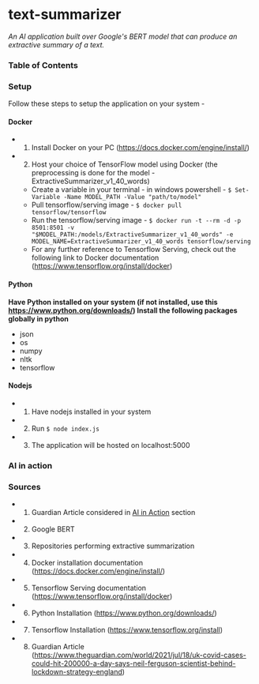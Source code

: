 # text-summarizer
*An AI application built over Google's BERT model that can produce an extractive summary of a text.*

### Table of Contents 


### Setup
Follow these steps to setup the application on your system - 

#### Docker 
* 1) Install Docker on your PC (https://docs.docker.com/engine/install/)
* 2) Host your choice of TensorFlow model using Docker (the preprocessing is done for the model - ExtractiveSummarizer_v1_40_words)
  * Create a variable in your terminal - in windows powershell - ```$ Set-Variable -Name MODEL_PATH -Value "path/to/model"```
  * Pull tensorflow/serving image  - `$ docker pull tensorflow/tensorflow`
  * Run the tensorflow/serving image - `$ docker run -t --rm -d -p 8501:8501 -v   "$MODEL_PATH:/models/ExtractiveSummarizer_v1_40_words" -e MODEL_NAME=ExtractiveSummarizer_v1_40_words tensorflow/serving`
  * For any further reference to Tensorflow Serving, check out the following link to Docker documentation (https://www.tensorflow.org/install/docker)

#### Python 
**Have Python installed on your system (if not installed, use this https://www.python.org/downloads/)
Install the following packages globally in python**
* json 
* os
* numpy 
* nltk
* tensorflow 


 
 
#### Nodejs

* 1) Have nodejs installed in your system
* 2) Run `$ node index.js`
* 3) The application will be hosted on localhost:5000

### AI in action


### Sources 
* 1) Guardian Article considered in [AI in Action](#ai-in-action) section 
* 2) Google BERT 
* 3) Repositories performing extractive summarization
* 4) Docker installation documentation (https://docs.docker.com/engine/install/)
* 5) Tensorflow Serving documentation (https://www.tensorflow.org/install/docker)
* 6) Python Installation (https://www.python.org/downloads/)
* 7) Tensorflow Installation (https://www.tensorflow.org/install)
* 8) Guardian Article (https://www.theguardian.com/world/2021/jul/18/uk-covid-cases-could-hit-200000-a-day-says-neil-ferguson-scientist-behind-lockdown-strategy-england)

